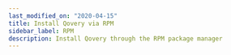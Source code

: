 ```yaml
---
last_modified_on: "2020-04-15"
title: Install Qovery via RPM
sidebar_label: RPM
description: Install Qovery through the RPM package manager
---
```




